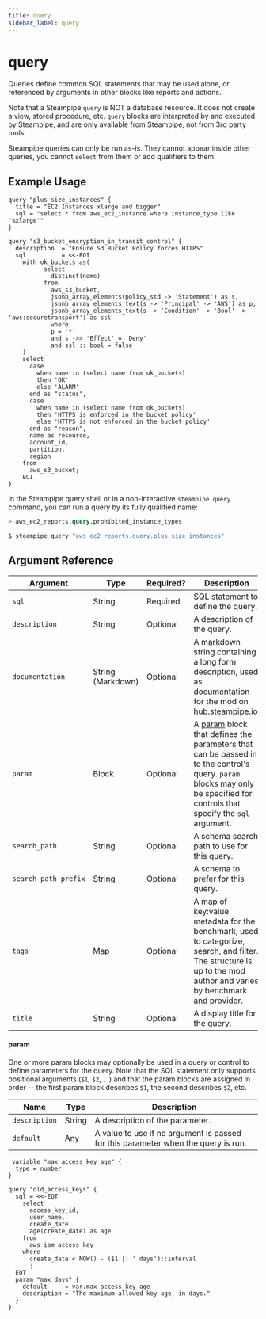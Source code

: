 ```yaml
---
title: query
sidebar_label: query
---
```



# query
Queries define common SQL statements that may be used alone, or referenced by arguments in other blocks like reports and actions.

Note that a Steampipe `query` is NOT a database resource. It does not create a view, stored procedure, etc.  `query` blocks are interpreted by and executed by Steampipe, and are only available from Steampipe, not from 3rd party tools.

Steampipe queries can only be run as-is. They cannot appear inside other queries, you cannot `select` from them or add qualifiers to them. 

## Example Usage

```hcl
query "plus_size_instances" {
  title = "EC2 Instances xlarge and bigger"
  sql = "select * from aws_ec2_instance where instance_type like '%xlarge'"
}
```

```hcl
query "s3_bucket_encryption_in_transit_control" {
  description  = "Ensure S3 Bucket Policy forces HTTPS"
  sql          = <<-EOI
    with ok_buckets as(
          select 
            distinct(name)
          from
            aws_s3_bucket,    
            jsonb_array_elements(policy_std -> 'Statement') as s,
            jsonb_array_elements_text(s -> 'Principal' -> 'AWS') as p,
            jsonb_array_elements_text(s -> 'Condition' -> 'Bool' -> 'aws:securetransport') as ssl
            where
            p = '*'
            and s ->> 'Effect' = 'Deny'
            and ssl :: bool = false 
    ) 
    select
      case
        when name in (select name from ok_buckets)
        then 'OK'
        else 'ALARM'
      end as "status",
      case
        when name in (select name from ok_buckets)
        then 'HTTPS is enforced in the bucket policy'
        else 'HTTPS is not enforced in the bucket policy'
      end as "reason",      
      name as resource,
      account_id,
      partition,
      region
    from
      aws_s3_bucket;
    EOI 
}
```


In the Steampipe query shell or in a non-interactive `steampipe query` command, you can run a query by its fully qualified name:

```sql
> aws_ec2_reports.query.prohibited_instance_types 
```

```bash 
$ steampipe query "aws_ec2_reports.query.plus_size_instances"
```




## Argument Reference

| Argument |Type | Required? | Description
|-|-|-|-
| `sql` | String | Required | SQL statement to define the query.
| `description` | String |  Optional| A description of the query.
| `documentation` | String (Markdown)| Optional | A markdown string containing a long form description, used as documentation for the mod on hub.steampipe.io. 
| `param` | Block | Optional| A [param](#param) block that defines the parameters that can be passed in to the control's query.  `param` blocks may only be specified for controls that specify the `sql` argument. 
| `search_path` | String | Optional| A schema search path to use for this query.
| `search_path_prefix` | String | Optional| A schema to prefer for this query.
| `tags` | Map | Optional | A map of key:value metadata for the benchmark, used to categorize, search, and filter.  The structure is up to the mod author and varies by benchmark and provider. 
| `title` | String | Optional | A display title for the query.


#### param
One or more param blocks may optionally be used in a query or control to define parameters for the query.  Note that the SQL statement only supports positional arguments (`$1`, `$2`, ...) and that the param blocks are assigned in order -- the first param block describes `$1`, the second describes `$2`, etc.

| Name | Type| Description
|-|-|-
| `description` | String | A description of the parameter.
| `default`     | Any | A value to use if no argument is passed for this parameter when the query is run.


```hcl
 variable "max_access_key_age" {
  type = number
}

query "old_access_keys" {
  sql = <<-EOT
    select
      access_key_id,
      user_name,
      create_date,
      age(create_date) as age
    from
      aws_iam_access_key
    where
      create_date < NOW() - ($1 || ' days')::interval
      ; 
  EOT
  param "max_days" {
    default     = var.max_access_key_age
    description = "The maximum allowed key age, in days."
  } 
}
```